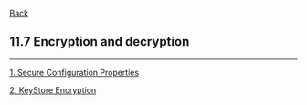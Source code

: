 [Back](../../README.md)

## 11.7 Encryption and decryption
<hr>

[1. Secure Configuration Properties](SecureConfig.md)

[2. KeyStore Encryption](KeyStoreEncryption.md)

